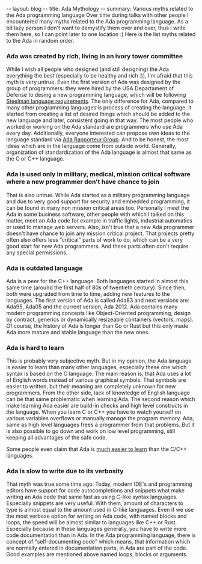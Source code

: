 -- layout: blog
-- title: Ada Mythology
-- summary: Various myths related to the Ada programming language
Over time during talks with other people I encountered many myths related to
the Ada programming language. As a bit lazy person I don't want to
demystify them over and over, thus I write them here, so I can point later to
one location :) Here is the list myths related to the Ada in random order.

### Ada was created by rich, living in an ivory tower committee

While I wish all people who designed (and still designing) the Ada everything
the best (especially to be healthy and rich :)), I'm afraid that this myth is
very untrue. Even the first version of Ada was designed by the group of
programmers: they were hired by the USA Departament of Defense to desing a new
programming language, which will be following [Steelman language requirements](https://en.wikipedia.org/wiki/Steelman_language_requirements).
The only difference for Ada, compared to many other programming languages
is process of creating the language: it started from creating a list of
desired things which should be added to the new language and later,
consistent going in that way. The most people who worked or working on the
Ada standard are programmers who use Ada every day. Additionally, everyone
interested can propose own ideas to the language standard via [Ada Rapporteur Group](http://www.ada-auth.org/arg.html).
And to be honest, the most ideas which are in the language come from outside
world. Generally, organization of standardization of the Ada language is almost
that same as the C or C++ language.

### Ada is used only in military, medical, mission critical software where a new programmer don't have chance to join

That is also untrue. While Ada started as a military programming language and
due to very good support for security and embedded programming, it can be found
in many non mission critical areas too. Personally I meet the Ada in some
business software, other people with which I talked on this matter, meet an Ada
code for example in traffic lights, industrial automatics or used to manage web
servers. Also, isn't true that a new Ada programmer doesn't have chance to join
any mission critical project. That projects pretty often also offers less
"critical" parts of work to do, which can be a very good start for new Ada
programmers. And these parts often don't require any special permissions.

### Ada is outdated language

Ada is a peer for the C++ language. Both languages started in almost this same
time (around the first half of 80s of twentieth century). Since then, both
were upgraded from time to time, adding new features to the languages. The
first version of Ada is called Ada83 and next versions are: Ada95, Ada05 and
the current version, Ada 2012. Ada contains many modern programming concepts
like Object-Oriented programming, design by contract, generics or dynamically
resizeable containers (vectors, maps). Of course, the history of Ada is longer
than Go or Rust but this only made Ada more mature and stable language than the
new ones.

### Ada is hard to learn

This is probably very subjective myth. But in my opinion, the Ada language is
easier to learn than many other languages, especially these one which syntax is
based on the C language. The main reason is, that Ada uses a lot of English
words instead of various graphical symbols. That symbols are easier to written,
but their meaning are completely unknown for new programmers. From the other
side, lack of knowledge of English language can be that same problematic when
learning Ada. The second reason which make learning Ada easier are build-in
checks and high level constructs in the language. When you learn C or C++ you
have to watch yourself on various variables overflows or manually manage the
program memory. Ada, same as high level languages frees a programmer from that
problems. But it is also possible to go down and work on low level programming,
still keeping all advantages of the safe code.

Some people even claim that Ada is [much easier to learn](https://pbs.twimg.com/media/EmH4kPwXIAESAy3?format=jpg&name=medium)
than the C/C++ languages.

### Ada is slow to write due to its verbosity

That myth was true some time ago. Today, modern IDE's and programming editors
have support for code autocompletions and snippets what make writing an Ada
code that same fast as using C-like syntax languages. Especially snippets are
very useful. With them, amount of characters to type is almost equal to the
amount used in C-like languages. Even if we use the most verbose option for
writing an Ada code, with named blocks and loops, the speed will be almost
similar to languages like C++ or Rust. Especially because in these languages
generally, you have to write more code documentation than in Ada. In the Ada
programming language, there is concept of "self-documenting code" which means,
that information which are normally entered in documentation parts, in Ada
are part of the code. Good examples are mentioned above named loops, blocks
or arguments.
